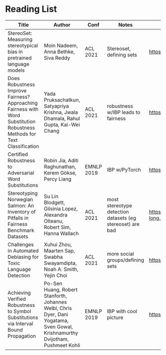 # Reading List

Title | Author | Conf | Notes | Link
----- | ------ | ---- | ----- | ----
StereoSet: Measuring stereotypical bias in pretrained language models | Moin Nadeem, Anna Bethke, Siva Reddy | ACL 2021 | Stereoset, defining sets | https://arxiv.org/abs/2004.09456
Does Robustness Improve Fairness? Approaching Fairness with Word Substitution Robustness Methods for Text Classification | Yada Pruksachatkun, Satyapriya Krishna, Jwala Dhamala, Rahul Gupta, Kai-Wei Chang | ACL 2021 | robustness w/IBP leads to fairness | https://arxiv.org/abs/2106.10826
Certified Robustness to Adversarial Word Substitutions | Robin Jia, Aditi Raghunathan, Kerem Gökse, Percy Liang | EMNLP 2019 | IBP w/PyTorch | https://arxiv.org/abs/1909.00986
Stereotyping Norwegian Salmon: An Inventory of Pitfalls in Fairness Benchmark Datasets | Su Lin Blodgett, Gilsinia Lopez, Alexandra Olteanu, Robert Sim, Hanna Wallach | ACL 2021 | most stereotype detection datasets (eg stereoset) are bad | https://aclanthology.org/2021.acl-long.81/f
Challenges in Automated Debiasing for Toxic Language Detection | Xuhui Zhou, Maarten Sap, Swabha Swayamdipta, Noah A. Smith, Yejin Choi | ACL 2021 | more social groups/defining sets | https://arxiv.org/abs/2102.00086
Achieving Verified Robustness to Symbol Substitutions via Interval Bound Propagation | Po-Sen Huang, Robert Stanforth, Johannes Welbl, Chris Dyer, Dani Yogatama, Sven Gowal, Krishnamurthy Dvijotham, Pushmeet Kohli | EMNLP 2019 | IBP with cool picture | https://arxiv.org/abs/1909.01492
